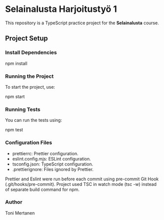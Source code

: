 # Selainalusta Harjoitustyö 1

This repository is a TypeScript practice project for the **Selainalusta** course.

## Project Setup

### Install Dependencies

npm install

### Running the Project
To start the project, use:

npm start

### Running Tests
You can run the tests using:

npm test

### Configuration Files

* prettierrc: Prettier configuration.
* eslint.config.mjs: ESLint configuration.
* tsconfig.json: TypeScript configuration.
* .prettierignore: Files ignored by Prettier.

Prettier and Eslint were run before each commit using pre-commit Git Hook 
(.git/hooks/pre-commit). Project used TSC in watch mode (tsc -w) instead of separate build command for npm.

### Author

Toni Mertanen
